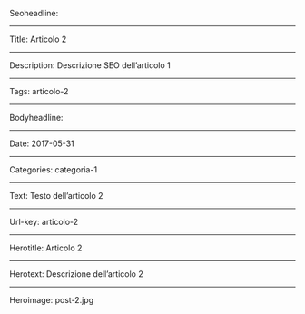 Seoheadline: 

----

Title: Articolo 2

----

Description: Descrizione SEO dell’articolo 1

----

Tags: articolo-2

----

Bodyheadline: 

----

Date: 2017-05-31

----

Categories: categoria-1

----

Text: Testo dell’articolo 2

----

Url-key: articolo-2

----

Herotitle: Articolo 2

----

Herotext: Descrizione dell’articolo 2

----

Heroimage: post-2.jpg